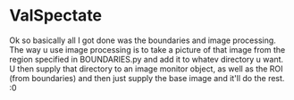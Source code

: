 # ValSpectate

Ok so basically all I got done was the boundaries and image processing. The way u use image processing is to take a picture of that image from the region specified in BOUNDARIES.py and add it to whatev directory u want. U then supply that directory to an image monitor object, as well as the ROI (from boundaries) and then just supply the base image and it'll do the rest. :0
